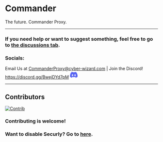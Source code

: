 # Commander
The future. Commander Proxy.
***
### If you need help or want to suggest something, feel free to go to [the discussions tab](https://github.com/Command-Enterprises/Commander/discussions).
### Socials:
Email Us at CommanderProxy@cyber-wizard.com | Join the Discord! https://discord.gg/BwejDYd7pM <a href="https://discord.gg/BwejDYd7pM"><img src="static/assets/other/discord.svg" width="25" height="25"></a>
***
## Contributors
[![Contrib](https://contrib.rocks/image?repo=Command-Enterprises/Commander)](https://github.com/Command-Enterprises/Commander/graphs/contributors)

### Contributing is welcome!

### Want to disable Securly? Go to [here](https://disablesecurly.com/).
